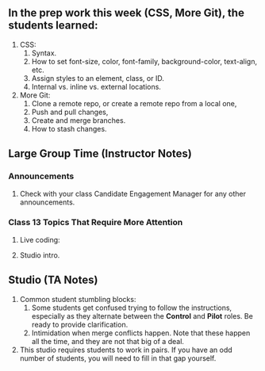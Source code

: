 ## In the prep work this week (CSS, More Git), the students learned:

1. CSS:
   1. Syntax.
   1. How to set font-size, color, font-family, background-color, text-align, etc.
   1. Assign styles to an element, class, or ID.
   1. Internal vs. inline vs. external locations.
1. More Git:
   1. Clone a remote repo, or create a remote repo from a local one,
   1. Push and pull changes,
   1. Create and merge branches.
   1. How to stash changes.

## Large Group Time (Instructor Notes)

### Announcements

1. Check with your class Candidate Engagement Manager for any other announcements.

### Class 13 Topics That Require More Attention

1. Live coding:

1. Studio intro.

## Studio (TA Notes)

1. Common student stumbling blocks:
   1. Some students get confused trying to follow the instructions, especially as they alternate between the **Control** and **Pilot** roles. Be ready to provide clarification.
   1. Intimidation when merge conflicts happen. Note that these happen all the time, and they are not that big of a deal.
1. This studio requires students to work in pairs. If you have an odd number of students, you will need to fill in that gap yourself.
